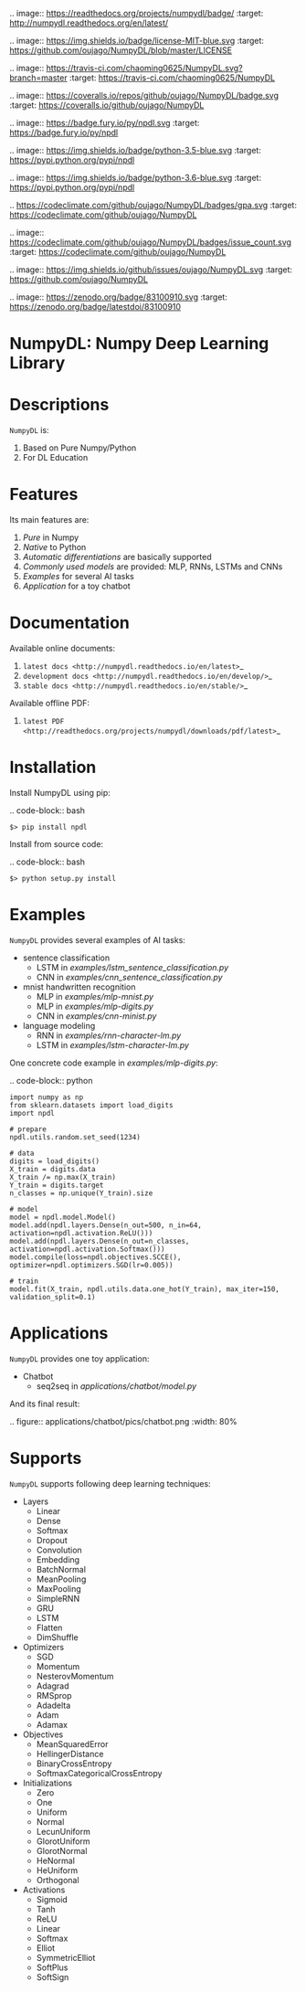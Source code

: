 
.. image:: https://readthedocs.org/projects/numpydl/badge/
    :target: http://numpydl.readthedocs.org/en/latest/

.. image:: https://img.shields.io/badge/license-MIT-blue.svg
    :target: https://github.com/oujago/NumpyDL/blob/master/LICENSE

.. image:: https://travis-ci.com/chaoming0625/NumpyDL.svg?branch=master
    :target: https://travis-ci.com/chaoming0625/NumpyDL

.. image:: https://coveralls.io/repos/github/oujago/NumpyDL/badge.svg
    :target: https://coveralls.io/github/oujago/NumpyDL

.. image:: https://badge.fury.io/py/npdl.svg
    :target: https://badge.fury.io/py/npdl

.. image:: https://img.shields.io/badge/python-3.5-blue.svg
    :target: https://pypi.python.org/pypi/npdl

.. image:: https://img.shields.io/badge/python-3.6-blue.svg
    :target: https://pypi.python.org/pypi/npdl

.. https://codeclimate.com/github/oujago/NumpyDL/badges/gpa.svg
   :target: https://codeclimate.com/github/oujago/NumpyDL

.. image:: https://codeclimate.com/github/oujago/NumpyDL/badges/issue_count.svg
   :target: https://codeclimate.com/github/oujago/NumpyDL

.. image:: https://img.shields.io/github/issues/oujago/NumpyDL.svg
   :target: https://github.com/oujago/NumpyDL

.. image:: https://zenodo.org/badge/83100910.svg
   :target: https://zenodo.org/badge/latestdoi/83100910



NumpyDL: Numpy Deep Learning Library
====================================

Descriptions
============

``NumpyDL`` is:

1. Based on Pure Numpy/Python
2. For DL Education


Features
========

Its main features are:

1. *Pure* in Numpy
2. *Native* to Python
3. *Automatic differentiations* are basically supported
4. *Commonly used models* are provided: MLP, RNNs, LSTMs and CNNs
5. *Examples* for several AI tasks
6. *Application* for a toy chatbot


Documentation
=============

Available online documents:

1. `latest docs <http://numpydl.readthedocs.io/en/latest>`_
2. `development docs <http://numpydl.readthedocs.io/en/develop/>`_
3. `stable docs <http://numpydl.readthedocs.io/en/stable/>`_

Available offline PDF:

1. `latest PDF <http://readthedocs.org/projects/numpydl/downloads/pdf/latest>`_


Installation
============

Install NumpyDL using pip:

.. code-block:: bash

    $> pip install npdl

Install from source code:

.. code-block:: bash

    $> python setup.py install


Examples
========

``NumpyDL`` provides several examples of AI tasks:

* sentence classification
    * LSTM in *examples/lstm_sentence_classification.py*
    * CNN in *examples/cnn_sentence_classification.py*
* mnist handwritten recognition
    * MLP in *examples/mlp-mnist.py*
    * MLP in *examples/mlp-digits.py*
    * CNN in *examples/cnn-minist.py*
* language modeling
    * RNN in *examples/rnn-character-lm.py*
    * LSTM in *examples/lstm-character-lm.py*

One concrete code example in *examples/mlp-digits.py*:

.. code-block:: python

    import numpy as np
    from sklearn.datasets import load_digits
    import npdl

    # prepare
    npdl.utils.random.set_seed(1234)

    # data
    digits = load_digits()
    X_train = digits.data
    X_train /= np.max(X_train)
    Y_train = digits.target
    n_classes = np.unique(Y_train).size

    # model
    model = npdl.model.Model()
    model.add(npdl.layers.Dense(n_out=500, n_in=64, activation=npdl.activation.ReLU()))
    model.add(npdl.layers.Dense(n_out=n_classes, activation=npdl.activation.Softmax()))
    model.compile(loss=npdl.objectives.SCCE(), optimizer=npdl.optimizers.SGD(lr=0.005))

    # train
    model.fit(X_train, npdl.utils.data.one_hot(Y_train), max_iter=150, validation_split=0.1)



Applications
============

``NumpyDL`` provides one toy application:

* Chatbot
    * seq2seq in *applications/chatbot/model.py*


And its final result:

.. figure:: applications/chatbot/pics/chatbot.png
    :width: 80%


Supports
========

``NumpyDL`` supports following deep learning techniques:

* Layers
    * Linear
    * Dense
    * Softmax
    * Dropout
    * Convolution
    * Embedding
    * BatchNormal
    * MeanPooling
    * MaxPooling
    * SimpleRNN
    * GRU
    * LSTM
    * Flatten
    * DimShuffle
* Optimizers
    * SGD
    * Momentum
    * NesterovMomentum
    * Adagrad
    * RMSprop
    * Adadelta
    * Adam
    * Adamax
* Objectives
    * MeanSquaredError
    * HellingerDistance
    * BinaryCrossEntropy
    * SoftmaxCategoricalCrossEntropy
* Initializations
    * Zero
    * One
    * Uniform
    * Normal
    * LecunUniform
    * GlorotUniform
    * GlorotNormal
    * HeNormal
    * HeUniform
    * Orthogonal
* Activations
    * Sigmoid
    * Tanh
    * ReLU
    * Linear
    * Softmax
    * Elliot
    * SymmetricElliot
    * SoftPlus
    * SoftSign


